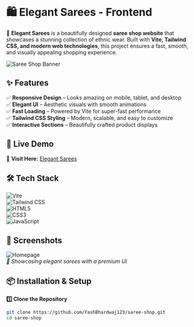 # 🛍️ Elegant Sarees - Frontend  

🌸 **Elegant Sarees** is a beautifully designed **saree shop website** that showcases a stunning collection of ethnic wear. Built with **Vite, Tailwind CSS, and modern web technologies**, this project ensures a fast, smooth, and visually appealing shopping experience.  

![Saree Shop Banner](https://your-image-link.com)  

## ✨ Features  
✅ **Responsive Design** – Looks amazing on mobile, tablet, and desktop  
✅ **Elegant UI** – Aesthetic visuals with smooth animations  
✅ **Fast Loading** – Powered by Vite for super-fast performance  
✅ **Tailwind CSS Styling** – Modern, scalable, and easy to customize  
✅ **Interactive Sections** – Beautifully crafted product displays  

## 🚀 Live Demo  
🔗 **Visit Here:** [Elegant Sarees](https://your-deployment-link.com)  

## 🛠️ Tech Stack  
![Vite](https://img.shields.io/badge/Vite-Fast-blue?style=for-the-badge&logo=vite)  
![Tailwind CSS](https://img.shields.io/badge/Tailwind_CSS-Modern-blue?style=for-the-badge&logo=tailwind-css)  
![HTML5](https://img.shields.io/badge/HTML5-Markup-orange?style=for-the-badge&logo=html5)  
![CSS3](https://img.shields.io/badge/CSS3-Styling-blue?style=for-the-badge&logo=css3)  
![JavaScript](https://img.shields.io/badge/JavaScript-ES6-yellow?style=for-the-badge&logo=javascript)  

## 📸 Screenshots  
![Homepage](https://your-image-link.com)  
_🎨 Showcasing elegant sarees with a premium UI_  

## 📦 Installation & Setup  
**1️⃣ Clone the Repository**  
```sh
git clone https://github.com/YashBhardwaj123/saree-shop.git
cd saree-shop
